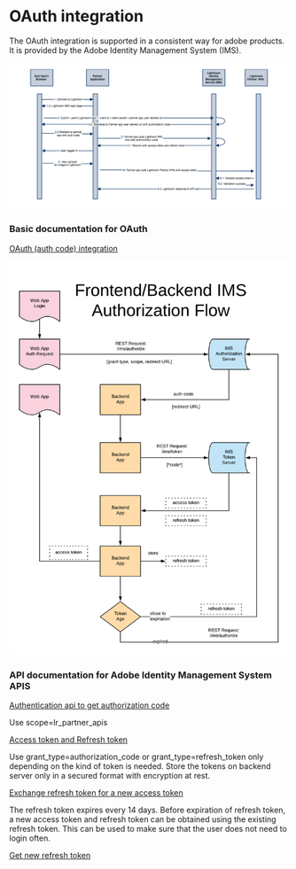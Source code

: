 # OAuth integration

The OAuth integration is supported in a consistent way for adobe products. It is provided by the Adobe Identity Management System (IMS). 

![OAUTH flow diagram for Lightroom Partner Integration](../images/OAuthFlowDiagram.png)

### Basic documentation for OAuth

[OAuth (auth code) integration](https://www.adobe.io/authentication/auth-methods.html#!AdobeDocs/adobeio-auth/master/AuthenticationOverview/OAuthIntegration.md)

![IMS Token Usage](../images/IMS_Authorization_flow.png)

### API  documentation for Adobe Identity Management System APIS

[Authentication api to get authorization code](https://www.adobe.io/authentication/auth-methods.html#!AdobeDocs/adobeio-auth/master/OAuth/OAuth.md)

Use scope=lr_partner_apis

[Access token and Refresh token](https://www.adobe.io/authentication/auth-methods.html#!AdobeDocs/adobeio-auth/master/Resources/IMS.md) 

Use grant_type=authorization_code or grant_type=refresh_token only depending on the kind of token is needed.
Store the tokens on backend server only in a secured format with encryption at rest. 

[Exchange refresh token for a new access token](https://www.adobe.io/authentication/auth-methods.html#!AdobeDocs/adobeio-auth/master/Resources/IMS.md)

The refresh token expires every 14 days. Before expiration of refresh token, a new access token and refresh token can be obtained using the existing refresh token. This can be used to make sure that the user does not need to login often.  

[Get new refresh token](https://www.adobe.io/authentication/auth-methods.html#!AdobeDocs/adobeio-auth/master/Resources/IMS.md) 





